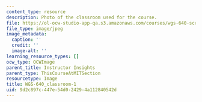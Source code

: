 ```yaml
---
content_type: resource
description: Photo of the classroom used for the course.
file: https://ol-ocw-studio-app-qa.s3.amazonaws.com/courses/wgs-640-screen-women-body-narratives-in-popular-american-film-spring-2014/9d2c897c447e54d024294a112840542d_WGS-640_classroom-1.jpg
file_type: image/jpeg
image_metadata:
  caption: ''
  credit: ''
  image-alt: ''
learning_resource_types: []
ocw_type: OCWImage
parent_title: Instructor Insights
parent_type: ThisCourseAtMITSection
resourcetype: Image
title: WGS-640_classroom-1
uid: 9d2c897c-447e-54d0-2429-4a112840542d
---
```

